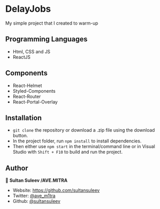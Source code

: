 
# DelayJobs
My simple project that I created to warm-up 

## Programming Languages

- Html, CSS and JS
- ReactJS

## Components

- React-Helmet
- Styled-Components
- React-Router
- React-Portal-Overlay


## Installation

- `git clone` the repository or download a .zip file using the download button.
- In the project folder, run `npm install` to install dependencies.
- Then either use `npm start` in the terminal/command line or in Visual Studio with `Shift + F10` to build and run the project.

## Author

👤 **Sultan Suleev /AVE.MITRA**

* Website: https://github.com/sultansuleev
* Twitter: [@ave_m1tra](https://twitter.com/ave_m1tra)
* Github: [@sultansuleev](https://github.com/sultansuleev)
